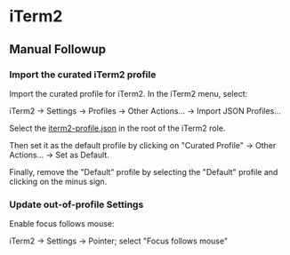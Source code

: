 # iTerm2

## Manual Followup

### Import the curated iTerm2 profile

Import the curated profile for iTerm2. In the iTerm2 menu, select:

iTerm2 -> Settings -> Profiles -> Other Actions... -> Import JSON Profiles...

Select the [iterm2-profile.json](iterm2-profile.json) in the root of the iTerm2 role.

Then set it as the default profile by clicking on "Curated Profile" -> Other Actions... -> Set as Default.

Finally, remove the "Default" profile by selecting the "Default" profile and clicking on the minus sign.

### Update out-of-profile Settings

Enable focus follows mouse:

iTerm2 -> Settings -> Pointer; select "Focus follows mouse"
